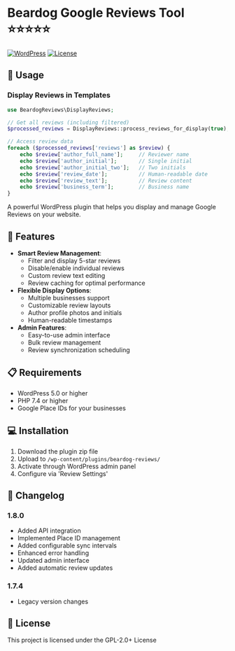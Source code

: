 # Beardog Google Reviews Tool ⭐⭐⭐⭐⭐

[![WordPress](https://img.shields.io/badge/WordPress-5.0%2B-blue.svg)](https://wordpress.org/)
[![License](https://img.shields.io/badge/license-GPL--2.0%2B-red.svg)](https://www.gnu.org/licenses/gpl-2.0.html)

## 🚀 Usage

### Display Reviews in Templates

```php
use BeardogReviews\DisplayReviews;

// Get all reviews (including filtered)
$processed_reviews = DisplayReviews::process_reviews_for_display(true); // true = only 5-star reviews

// Access review data
foreach ($processed_reviews['reviews'] as $review) {
    echo $review['author_full_name'];     // Reviewer name
    echo $review['author_initial'];       // Single initial
    echo $review['author_initial_two'];   // Two initials
    echo $review['review_date'];          // Human-readable date
    echo $review['review_text'];          // Review content
    echo $review['business_term'];        // Business name
}
```

A powerful WordPress plugin that helps you display and manage Google Reviews on your website.

## 🌟 Features

- **Smart Review Management**:
  - Filter and display 5-star reviews
  - Disable/enable individual reviews
  - Custom review text editing
  - Review caching for optimal performance
- **Flexible Display Options**:
  - Multiple businesses support
  - Customizable review layouts
  - Author profile photos and initials
  - Human-readable timestamps
- **Admin Features**:
  - Easy-to-use admin interface
  - Bulk review management
  - Review synchronization scheduling

## 📋 Requirements

- WordPress 5.0 or higher
- PHP 7.4 or higher
- Google Place IDs for your businesses

## 💻 Installation

1. Download the plugin zip file
2. Upload to `/wp-content/plugins/beardog-reviews/`
3. Activate through WordPress admin panel
4. Configure via 'Review Settings'

## 📝 Changelog

### 1.8.0
- Added API integration
- Implemented Place ID management
- Added configurable sync intervals
- Enhanced error handling
- Updated admin interface
- Added automatic review updates

### 1.7.4
- Legacy version changes

## 📄 License

This project is licensed under the GPL-2.0+ License